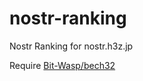 # nostr-ranking
Nostr Ranking for nostr.h3z.jp

Require [Bit-Wasp/bech32](https://github.com/Bit-Wasp/bech32)
